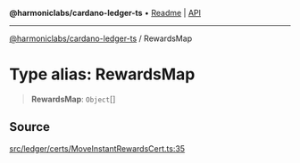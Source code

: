 **@harmoniclabs/cardano-ledger-ts** • [Readme](../README.md) \| [API](../globals.md)

***

[@harmoniclabs/cardano-ledger-ts](../README.md) / RewardsMap

# Type alias: RewardsMap

> **RewardsMap**: `Object`[]

## Source

[src/ledger/certs/MoveInstantRewardsCert.ts:35](https://github.com/HarmonicLabs/cardano-ledger-ts/blob/d1659b0/src/ledger/certs/MoveInstantRewardsCert.ts#L35)
